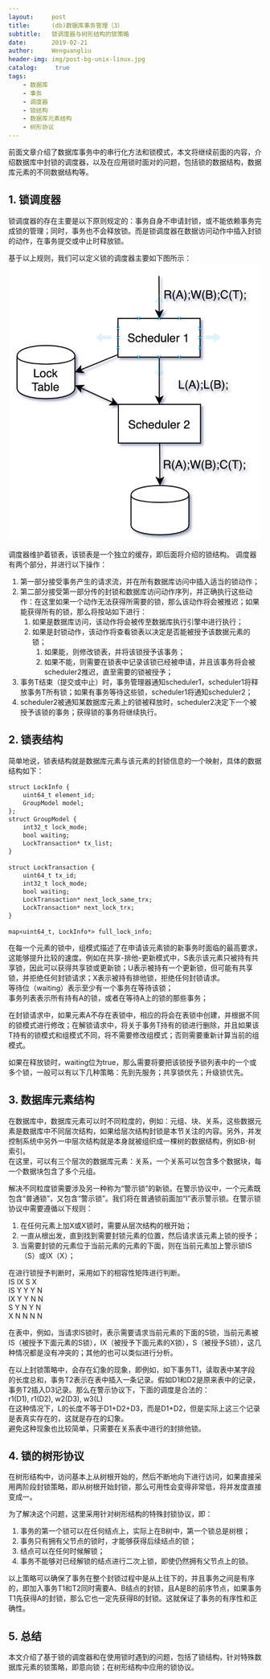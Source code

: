 ```yaml
---
layout:     post
title:      (db)数据库事务管理（3）
subtitle:   锁调度器与树形结构的锁策略
date:       2019-02-21
author:     Wenguangliu
header-img: img/post-bg-unix-linux.jpg
catalog: 	 true
tags:
    - 数据库
    - 事务
    - 调度器
    - 锁结构
    - 数据库元素结构
    - 树形协议
---
```


前面文章介绍了数据库事务中的串行化方法和锁模式，本文将继续前面的内容，介绍数据库中封锁的调度器，以及在应用锁时面对的问题，包括锁的数据结构，数据库元素的不同数据结构等。

## 1. 锁调度器
锁调度器的存在主要是以下原则规定的：事务自身不申请封锁，或不能依赖事务完成锁的管理；同时，事务也不会释放锁。而是锁调度器在数据访问动作中插入封锁的动作，在事务提交或中止时释放锁。

基于以上规则，我们可以定义锁的调度器主要如下图所示：   
![avatar](/asserts/database_transaction_1.png)

调度器维护着锁表，该锁表是一个独立的缓存，即后面将介绍的锁结构。
调度器有两个部分，并进行以下操作：
1. 第一部分接受事务产生的请求流，并在所有数据库访问中插入适当的锁动作；  
2. 第二部分接受第一部分传的封锁和数据库访问动作序列，并正确执行这些动作：在这里如果一个动作无法获得所需要的锁，那么该动作将会被推迟；如果能获得所有的锁，那么将按站如下进行：
	1. 如果是数据库访问，该动作将会被传至数据库执行引擎中进行执行；
	2. 如果是封锁动作，该动作将查看锁表以决定是否能被授予该数据元素的锁；
		1. 如果能，则修改锁表，并将该锁授予该事务；
		2. 如果不能，则需要在锁表中记录该锁已经被申请，并且该事务将会被scheduler2推迟，直至需要的锁被授予；
3. 事务T结束（提交或中止）时，事务管理器通知scheduler1，scheduler1将释放事务T所有锁；如果有事务等待这些锁，scheduler1将通知scheduler2；
4. scheduler2被通知某数据库元素上的锁被释放时，scheduler2决定下一个被授予该锁的事务；获得锁的事务将继续执行。

## 2. 锁表结构
简单地说，锁表结构就是数据库元素与该元素的封锁信息的一个映射，具体的数据结构如下：   
```
struct LockInfo {
	uint64_t element_id;
	GroupModel model;
};
struct GroupModel {
	int32_t lock_mode;
	bool waiting;
	LockTransaction* tx_list;
}

struct LockTransaction {
	uint64_t tx_id;
	int32_t lock_mode;
	bool waiting;
	LockTransaction* next_lock_same_trx;
	LockTransaction* next_lock_trx;
}

map<uint64_t, LockInfo*> full_lock_info;

```
在每一个元素的锁中，组模式描述了在申请该元素锁的新事务时面临的最高要求，这能够提升比较的速度。例如在共享-排他-更新模式中，S表示该元素只被持有共享锁，因此可以获得共享锁或更新锁；U表示被持有一个更新锁，但可能有共享锁，并拒绝任何封锁请求；X表示被持有排他锁，拒绝任何封锁请求。   
等待位（waiting）表示至少有一个事务在等待该锁；   
事务列表表示所有持有A的锁，或者在等待A上的锁的那些事务；

在封锁请求中，如果元素A不存在表锁中，相应的将会在表锁中创建，并根据不同的锁模式进行修改；在解锁请求中，将关于事务T持有的锁进行删除，并且如果该T持有的锁模式和组模式不同，将不需要修改组模式；否则需要重新计算当前的组模式。

如果在释放锁时，waiting位为true，那么需要将要把该锁授予锁列表中的一个或多个锁，一般可以有以下几种策略：先到先服务；共享锁优先；升级锁优先。

## 3. 数据库元素结构
在数据库中，数据库元素可以时不同粒度的，例如：元组、块、关系，这些数据元素是数据库中不同层次结构，如果给层次结构封锁是本节关注的内容。另外，并发控制系统中另外一中层次结构就是本身就被组织成一棵树的数据结构，例如B-树索引。  
在这里，可以有三个层次的数据库元素：关系，一个关系可以包含多个数据块，每一个数据块包含了多个元组。

解决不同粒度锁需要涉及另一种称为“警示锁”的新锁。在警示协议中，一个元素既包含“普通锁”，又包含“警示锁”。我们将在普通锁前面加“I”表示警示锁。在警示锁协议中需要遵循以下规则：
1. 在任何元素上加X或X锁时，需要从层次结构的根开始；   
2. 一直从根出发，直到找到需要封锁元素的位置，然后请求该元素上锁的授予；
3. 当需要封锁的元素位于当前元素的元素的下面，则在当前元素加上警示锁IS（S）或IX（X）；

在进行锁授予判断时，采用如下的相容性矩阵进行判断。   
		IS 		IX 		S 		X   
IS 		Y 		Y		Y		N   
IX 		Y 		Y		N 		N    
S 		Y 		N 		Y 		N    
X 		N 		N 		N 		N    

在表中，例如，当请求IS锁时，表示需要请求当前元素的下面的S锁，当前元素被IS（被授予下面元素的S锁），IX（被授予下面元素的X锁），S（被授予S锁），这几种情况都是没有冲突的；其他的也可以类似进行分析。

在以上封锁策略中，会存在幻象的现象，即例如，如下事务T1，读取表中某字段的长度总和，事务T2表示在表中插入一条记录。假如D1和D2是原来表中的记录，事务T2插入D3记录。那么在警示协议下，下面的调度是合法的：  
  r1(D1), r1(D2), w2(D3), w3(L)   
在这种情况下，L的长度不等于D1+D2+D3，而是D1+D2，但是实际上这三个记录是表真实存在的，这就是存在的幻象。   
避免这种现象也比较简单，只需要在关系表中进行的封排他锁。   

## 4. 锁的树形协议
在树形结构中，访问基本上从树根开始的，然后不断地向下进行访问，如果直接采用两阶段封锁策略，即从树根开始封锁，那么可用性会变得非常低，将并发度直接变成一。

为了解决这个问题，这里采用针对树形结构的特殊封锁协议，即：
1. 事务的第一个锁可以在任何结点上，实际上在B树中，第一个锁总是树根；   
2. 事务只有拥有父节点的锁时，才能够获得后续结点的锁；
3. 结点可以在任何时候解锁；
4. 事务不能够对已经解锁的结点进行二次上锁，即使仍然拥有父节点上的锁。

以上策略可以确保了事务在整个封锁过程中是从上往下的，并且事务之间是有序的，即加入事务T1和T2同时需要A、B结点的封锁，且A是B的前序节点，如果事务T1先获得A的封锁，那么它也一定先获得B的封锁。这就保证了事务的有序性和正确性。

## 5. 总结
本文介绍了基于锁的调度器和在使用锁时遇到的问题，包括了锁结构，针对特殊数据库元素的锁策略，即意向锁；在树形结构中应用的锁协议。

